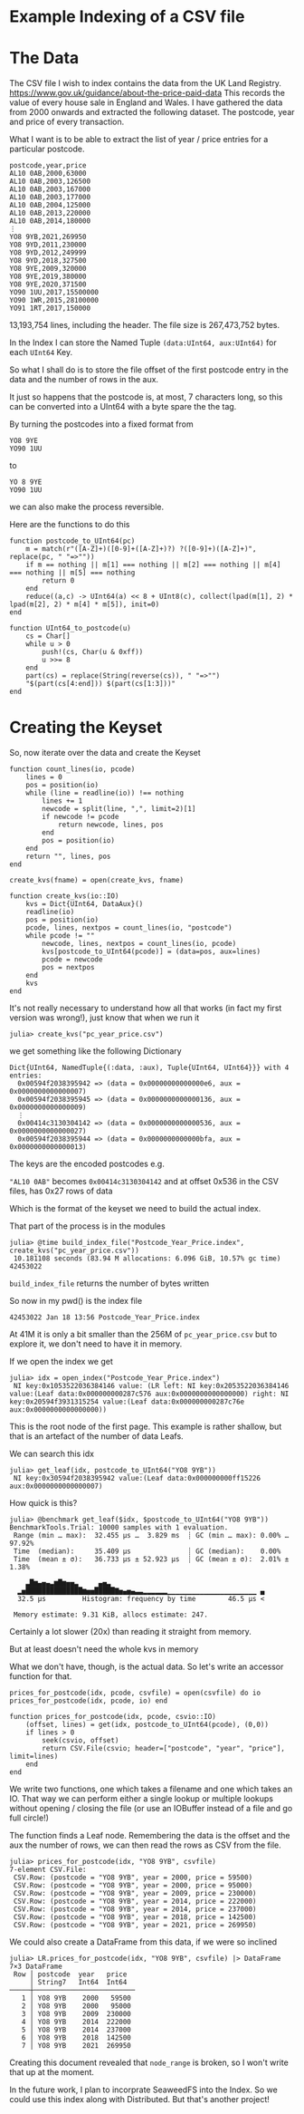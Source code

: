 Example Indexing of a CSV file
==============================

# The Data

The CSV file I wish to index contains the data from the UK Land Registry. 
https://www.gov.uk/guidance/about-the-price-paid-data
This records the value of every house sale in England and Wales. I have gathered the data from 2000 onwards and extracted the following dataset. The postcode, year and price of every transaction.

What I want is to be able to extract the list of year / price entries for a particular postcode.

```
postcode,year,price       
AL10 0AB,2000,63000       
AL10 0AB,2003,126500      
AL10 0AB,2003,167000      
AL10 0AB,2003,177000      
AL10 0AB,2004,125000      
AL10 0AB,2013,220000      
AL10 0AB,2014,180000      
⋮
YO8 9YB,2021,269950
YO8 9YD,2011,230000
YO8 9YD,2012,249999
YO8 9YD,2018,327500
YO8 9YE,2009,320000
YO8 9YE,2019,380000
YO8 9YE,2020,371500
YO90 1UU,2017,15500000
YO90 1WR,2015,28100000
YO91 1RT,2017,150000
```

13,193,754 lines, including the header. The file size is 267,473,752 bytes.

In the Index I can store the Named Tuple `(data:UInt64, aux:UInt64)` for each `UInt64` Key.

So what I shall do is to store the file offset of the first postcode entry in the data and the number of rows in the aux.

It just so happens that the postcode is, at most, 7 characters long, so this can be converted into a UInt64 with a byte spare the the tag.

By turning the postcodes into a fixed format
from
```
YO8 9YE
YO90 1UU
```
to
```
YO 8 9YE
YO90 1UU
```
we can also make the process reversible.

Here are the functions to do this

```
function postcode_to_UInt64(pc) 
    m = match(r"([A-Z]+)([0-9]+([A-Z]+)?) ?([0-9]+)([A-Z]+)", replace(pc, " "=>""))
    if m == nothing || m[1] === nothing || m[2] === nothing || m[4] === nothing || m[5] === nothing
        return 0
    end
    reduce((a,c) -> UInt64(a) << 8 + UInt8(c), collect(lpad(m[1], 2) * lpad(m[2], 2) * m[4] * m[5]), init=0)
end

function UInt64_to_postcode(u)
    cs = Char[]
    while u > 0
        push!(cs, Char(u & 0xff))
        u >>= 8
    end
    part(cs) = replace(String(reverse(cs)), " "=>"")
    "$(part(cs[4:end])) $(part(cs[1:3]))"
end
```

# Creating the Keyset

So, now iterate over the data and create the Keyset

```
function count_lines(io, pcode)
    lines = 0
    pos = position(io)
    while (line = readline(io)) !== nothing
        lines += 1
        newcode = split(line, ",", limit=2)[1]
        if newcode != pcode
            return newcode, lines, pos
        end
        pos = position(io)
    end
    return "", lines, pos
end

create_kvs(fname) = open(create_kvs, fname)

function create_kvs(io::IO)
    kvs = Dict{UInt64, DataAux}()
    readline(io)
    pos = position(io)
    pcode, lines, nextpos = count_lines(io, "postcode")
    while pcode != ""
        newcode, lines, nextpos = count_lines(io, pcode)
        kvs[postcode_to_UInt64(pcode)] = (data=pos, aux=lines)
        pcode = newcode
        pos = nextpos
    end
    kvs
end
```

It's not really necessary to understand how all that works (in fact my first version was wrong!), just know that when we run it

```
julia> create_kvs("pc_year_price.csv")
```

we get something like the following Dictionary

```
Dict{UInt64, NamedTuple{(:data, :aux), Tuple{UInt64, UInt64}}} with 4 entries:
  0x00594f2038395942 => (data = 0x00000000000000e6, aux = 0x0000000000000007)
  0x00594f2038395945 => (data = 0x0000000000000136, aux = 0x0000000000000009)
  ⋮
  0x00414c3130304142 => (data = 0x0000000000000536, aux = 0x0000000000000027)
  0x00594f2038395944 => (data = 0x0000000000000bfa, aux = 0x0000000000000013)
```

The keys are the encoded postcodes e.g.

`"AL10 0AB"` becomes `0x00414c3130304142` and at offset 0x536 in the CSV files, has 0x27 rows of data

Which is the format of the keyset we need to build the actual index.

That part of the process is in the modules

```
julia> @time build_index_file("Postcode_Year_Price.index", create_kvs("pc_year_price.csv"))
 10.181108 seconds (83.94 M allocations: 6.096 GiB, 10.57% gc time)
42453022
```

`build_index_file` returns the number of bytes written

So now in my pwd() is the index file

`42453022 Jan 18 13:56 Postcode_Year_Price.index`

At 41M it is only a bit smaller than the 256M of `pc_year_price.csv` but to explore it, we don't need to have it in memory.

If we open the index we get
```
julia> idx = open_index("Postcode_Year_Price.index")
 NI key:0x1053522036384146 value: (LR left: NI key:0x2053522036384146 value:(Leaf data:0x000000000287c576 aux:0x0000000000000000) right: NI key:0x20594f3931315254 value:(Leaf data:0x000000000287c76e aux:0x0000000000000000))
```
This is the root node of the first page. This example is rather shallow, but that is an artefact of the number of data Leafs.

We can search this idx 
```
julia> get_leaf(idx, postcode_to_UInt64("YO8 9YB"))
 NI key:0x30594f2038395942 value:(Leaf data:0x000000000ff15226 aux:0x0000000000000007)
```
How quick is this? 
```
julia> @benchmark get_leaf($idx, $postcode_to_UInt64("YO8 9YB"))
BenchmarkTools.Trial: 10000 samples with 1 evaluation.
 Range (min … max):  32.455 μs …  3.829 ms  ┊ GC (min … max): 0.00% … 97.92%
 Time  (median):     35.409 μs              ┊ GC (median):    0.00%
 Time  (mean ± σ):   36.733 μs ± 52.923 μs  ┊ GC (mean ± σ):  2.01% ±  1.38%

    ▃█▆▄▅▄▃▆█▆▅▅▃     ▄▅▃                                      
  ▂▅██████████████▆▅▅█████▇▅▄▅▄▃▃▂▂▂▂▂▂▁▁▁▁▁▁▁▁▁▁▁▁▁▁▁▁▁▁▁▁▁▁ ▄
  32.5 μs         Histogram: frequency by time        46.5 μs <

 Memory estimate: 9.31 KiB, allocs estimate: 247.
```
 
 Certainly a lot slower (20x) than reading it straight from memory. 
 
 But at least doesn't need the whole kvs in memory

 What we don't have, though, is the actual data. So let's write an accessor function for that.

```
prices_for_postcode(idx, pcode, csvfile) = open(csvfile) do io prices_for_postcode(idx, pcode, io) end
        
function prices_for_postcode(idx, pcode, csvio::IO)
    (offset, lines) = get(idx, postcode_to_UInt64(pcode), (0,0))
    if lines > 0
        seek(csvio, offset)
        return CSV.File(csvio; header=["postcode", "year", "price"], limit=lines)
    end
end
```

We write two functions, one which takes a filename and one which takes an IO. That way we can perform either a single lookup or multiple lookups without opening / closing the file (or use an IOBuffer instead of a file and go full circle!)

The function finds a Leaf node. Remembering the data is the offset and the aux the number of rows, we can then read the rows as CSV from the file.

```
julia> prices_for_postcode(idx, "YO8 9YB", csvfile)
7-element CSV.File:
 CSV.Row: (postcode = "YO8 9YB", year = 2000, price = 59500)
 CSV.Row: (postcode = "YO8 9YB", year = 2000, price = 95000)
 CSV.Row: (postcode = "YO8 9YB", year = 2009, price = 230000)
 CSV.Row: (postcode = "YO8 9YB", year = 2014, price = 222000)
 CSV.Row: (postcode = "YO8 9YB", year = 2014, price = 237000)
 CSV.Row: (postcode = "YO8 9YB", year = 2018, price = 142500)
 CSV.Row: (postcode = "YO8 9YB", year = 2021, price = 269950)
```

 We could also create a DataFrame from this data, if we were so inclined
```
julia> LR.prices_for_postcode(idx, "YO8 9YB", csvfile) |> DataFrame
7×3 DataFrame
 Row │ postcode  year   price  
     │ String7   Int64  Int64  
─────┼─────────────────────────
   1 │ YO8 9YB    2000   59500
   2 │ YO8 9YB    2000   95000
   3 │ YO8 9YB    2009  230000
   4 │ YO8 9YB    2014  222000
   5 │ YO8 9YB    2014  237000
   6 │ YO8 9YB    2018  142500
   7 │ YO8 9YB    2021  269950
```

Creating this document revealed that `node_range` is broken, so I won't write that up at the moment.

In the future work, I plan to incorprate SeaweedFS into the Index. So we could use this index along with Distributed. But that's another project!

